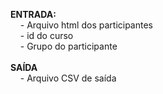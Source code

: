 <!DOCTYPE html>
<html>
  <head>
    <meta content="text/html; charset=UTF-8" http-equiv="content-type">
    <title></title>
  </head>
  <body>
    <p><b>ENTRADA: </b><br>
      &nbsp;&nbsp;&nbsp; - Arquivo html dos participantes<br>
      &nbsp;&nbsp;&nbsp; - id do curso<br>
      &nbsp;&nbsp;&nbsp; - Grupo do participante<br>
      <br>
      <b>SAÍDA</b><br>
      &nbsp;&nbsp;&nbsp; - Arquivo CSV de saída</p>
  </body>
</html>
